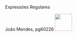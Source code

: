 Expressões Regulares

João Mendes, pg60226
<img src="https://github.com/user-attachments/assets/9eab7434-fb2c-43ef-bbc4-4d3f88e145fc" width="56">
